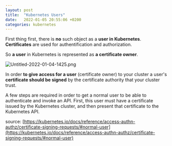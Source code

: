 ```yaml
---
layout: post
title:  "Kubernetes Users"
date:   2022-01-05 20:55:06 +0200
categories: kubernetes
---
```


First thing first, there is **no** such object as a **user in Kubernetes**.  
**Certificates** are used for authentification and authorization.

So **a user** in Kubernetes is represented as **a certificate owner**.



![Untitled-2022-01-04-1425.png](https://cdn.hashnode.com/res/hashnode/image/upload/v1641300538497/jKwrpsEIg.png)


In order **to give access for a user** (certificate owner) to your cluster a user's **certificate should be signed** by the certificate authority that your cluster trust.


> 
A few steps are required in order to get a normal user to be able to authenticate and invoke an API. First, this user must have a certificate issued by the Kubernetes cluster, and then present that certificate to the Kubernetes API.

source: [https://kubernetes.io/docs/reference/access-authn-authz/certificate-signing-requests/#normal-user](https://kubernetes.io/docs/reference/access-authn-authz/certificate-signing-requests/#normal-user)

